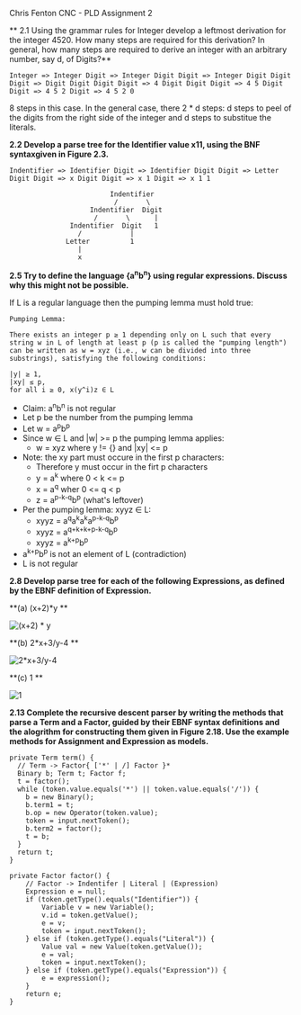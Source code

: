 Chris Fenton
CNC - PLD
Assignment 2

**
2.1 Using the grammar rules for Integer develop a leftmost derivation for the integer 4520. How many steps are required for this derivation? In general, how many steps are required to derive an integer with an arbitrary number, say d, of Digits?**

```
Integer => Integer Digit => Integer Digit Digit => Integer Digit Digit Digit => Digit Digit Digit Digit => 4 Digit Digit Digit => 4 5 Digit Digit => 4 5 2 Digit => 4 5 2 0
```
8 steps in this case. In the general case, there 2 * d steps: d steps to peel of the digits from the right side of the integer and d steps to substitue the literals.

**2.2 Develop a parse tree for the Identifier value x11, using the BNF syntaxgiven in Figure 2.3.**

```
Indentifier => Identifier Digit => Identifier Digit Digit => Letter Digit Digit => x Digit Digit => x 1 Digit => x 1 1
```
```
                         Indentifier
                          /       \
                    Indentifier  Digit
                     /       \      |
               Indentifier  Digit   1
                 /            | 
              Letter          1
                 |
                 x
```

**2.5 Try to define the language {a<sup>n</sup>b<sup>n</sup>} using regular expressions. Discuss why this might not be possible.**

If L is a regular language then the pumping lemma must hold true:

```
Pumping Lemma:

There exists an integer p ≥ 1 depending only on L such that every string w in L of length at least p (p is called the "pumping length") can be written as w = xyz (i.e., w can be divided into three substrings), satisfying the following conditions:

|y| ≥ 1,
|xy| ≤ p,
for all i ≥ 0, x(y^i)z ∈ L
```

* Claim: a<sup>n</sup>b<sup>n</sup> is not regular
* Let p be the number from the pumping lemma
* Let w = a<sup>p</sup>b<sup>p</sup>
* Since w ∈ L and |w| >= p the pumping lemma applies:
  * w = xyz where y != {} and |xy| <= p
* Note: the xy part must occure in the first p characters:
  * Therefore y must occur in the firt p characters
  * y = a<sup>k</sup> where 0 < k <= p
  * x = a<sup>q</sup> wher 0 <= q < p
  * z = a<sup>p-k-q</sup>b<sup>p</sup> (what's leftover)
* Per the pumping lemma: xyyz ∈ L:
  * xyyz = a<sup>q</sup>a<sup>k</sup>a<sup>k</sup>a<sup>p-k-q</sup>b<sup>p</sup>
  * xyyz = a<sup>q+k+k+p-k-q</sup>b<sup>p</sup>
  * xyyz = a<sup>k+p</sup>b<sup>p</sup>
* a<sup>k+p</sup>b<sup>p</sup> is not an element of L (contradiction)
* L is not regular

**2.8 Develop parse tree for each of the following Expressions, as defined by the EBNF definition of Expression.**

**(a) (x+2)*y **

![(x+2) * y](https://dl.dropboxusercontent.com/u/3249331/hw/2-8-a.png)

**(b) 2*x+3/y-4 **

![2*x+3/y-4](https://dl.dropboxusercontent.com/u/3249331/hw/2-8-b.png)

**(c) 1 **

![1](https://dl.dropboxusercontent.com/u/3249331/hw/2-8-c.png)



**2.13 Complete the recursive descent parser by writing the methods that parse a Term and a Factor, guided by their EBNF syntax definitions and the alogrithm for constructing them given in Figure 2.18. Use the example methods for Assignment and Expression as models.**

```
private Term term() {
  // Term -> Factor{ ['*' | /] Factor }*
  Binary b; Term t; Factor f;
  t = factor();
  while (token.value.equals('*') || token.value.equals('/')) {
    b = new Binary();
    b.term1 = t;
    b.op = new Operator(token.value);
    token = input.nextToken();
    b.term2 = factor();
    t = b;
  }
  return t;
}

private Factor factor() {
    // Factor -> Indentifer | Literal | (Expression)
    Expression e = null;
    if (token.getType().equals("Identifier")) {
        Variable v = new Variable();
        v.id = token.getValue();
        e = v;
        token = input.nextToken();
    } else if (token.getType().equals("Literal")) {
        Value val = new Value(token.getValue());
        e = val;
        token = input.nextToken();
    } else if (token.getType().equals("Expression")) {
        e = expression();
    }
    return e;
}
    
```